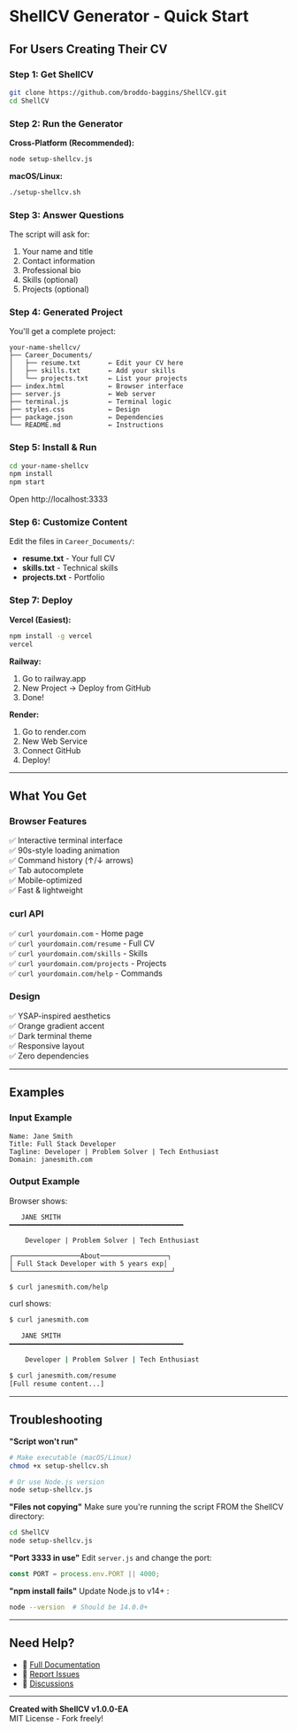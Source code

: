# ShellCV Generator - Quick Start

## For Users Creating Their CV

### Step 1: Get ShellCV

```bash
git clone https://github.com/broddo-baggins/ShellCV.git
cd ShellCV
```

### Step 2: Run the Generator

**Cross-Platform (Recommended):**
```bash
node setup-shellcv.js
```

**macOS/Linux:**
```bash
./setup-shellcv.sh
```

### Step 3: Answer Questions

The script will ask for:
1. Your name and title
2. Contact information
3. Professional bio
4. Skills (optional)
5. Projects (optional)

### Step 4: Generated Project

You'll get a complete project:
```
your-name-shellcv/
├── Career_Documents/
│   ├── resume.txt       ← Edit your CV here
│   ├── skills.txt       ← Add your skills
│   └── projects.txt     ← List your projects
├── index.html           ← Browser interface
├── server.js            ← Web server
├── terminal.js          ← Terminal logic
├── styles.css           ← Design
├── package.json         ← Dependencies
└── README.md            ← Instructions
```

### Step 5: Install & Run

```bash
cd your-name-shellcv
npm install
npm start
```

Open http://localhost:3333

### Step 6: Customize Content

Edit the files in `Career_Documents/`:
- **resume.txt** - Your full CV
- **skills.txt** - Technical skills
- **projects.txt** - Portfolio

### Step 7: Deploy

**Vercel (Easiest):**
```bash
npm install -g vercel
vercel
```

**Railway:**
1. Go to railway.app
2. New Project → Deploy from GitHub
3. Done!

**Render:**
1. Go to render.com
2. New Web Service
3. Connect GitHub
4. Deploy!

---

## What You Get

### Browser Features
✅ Interactive terminal interface  
✅ 90s-style loading animation  
✅ Command history (↑/↓ arrows)  
✅ Tab autocomplete  
✅ Mobile-optimized  
✅ Fast & lightweight  

### curl API
✅ `curl yourdomain.com` - Home page  
✅ `curl yourdomain.com/resume` - Full CV  
✅ `curl yourdomain.com/skills` - Skills  
✅ `curl yourdomain.com/projects` - Projects  
✅ `curl yourdomain.com/help` - Commands  

### Design
✅ YSAP-inspired aesthetics  
✅ Orange gradient accent  
✅ Dark terminal theme  
✅ Responsive layout  
✅ Zero dependencies  

---

## Examples

### Input Example
```
Name: Jane Smith
Title: Full Stack Developer
Tagline: Developer | Problem Solver | Tech Enthusiast
Domain: janesmith.com
```

### Output Example
Browser shows:
```
   JANE SMITH
━━━━━━━━━━━━━━━━━━━━━━━━━━━━━━━━━━━━━━━━━━━━

    Developer | Problem Solver | Tech Enthusiast

┌─────────────────About─────────────────┐
│ Full Stack Developer with 5 years exp│
└────────────────────────────────────────┘

$ curl janesmith.com/help
```

curl shows:
```bash
$ curl janesmith.com

   JANE SMITH
━━━━━━━━━━━━━━━━━━━━━━━━━━━━━━━━━━━━━━━━━━━━

    Developer | Problem Solver | Tech Enthusiast

$ curl janesmith.com/resume
[Full resume content...]
```

---

## Troubleshooting

**"Script won't run"**
```bash
# Make executable (macOS/Linux)
chmod +x setup-shellcv.sh

# Or use Node.js version
node setup-shellcv.js
```

**"Files not copying"**
Make sure you're running the script FROM the ShellCV directory:
```bash
cd ShellCV
node setup-shellcv.js
```

**"Port 3333 in use"**
Edit `server.js` and change the port:
```javascript
const PORT = process.env.PORT || 4000;
```

**"npm install fails"**
Update Node.js to v14+ :
```bash
node --version  # Should be 14.0.0+
```

---

## Need Help?

- 📖 [Full Documentation](docs/ONBOARDING_GUIDE.md)
- 🐛 [Report Issues](https://github.com/broddo-baggins/ShellCV/issues)
- 💬 [Discussions](https://github.com/broddo-baggins/ShellCV/discussions)

---

**Created with ShellCV v1.0.0-EA**  
MIT License - Fork freely!

